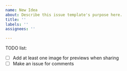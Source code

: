 ```yaml
---
name: New Idea
about: Describe this issue template's purpose here.
title: ''
labels: ''
assignees: ''

---
```


TODO list:

- [ ] Add at least one image for previews when sharing
- [ ] Make an issue for comments
